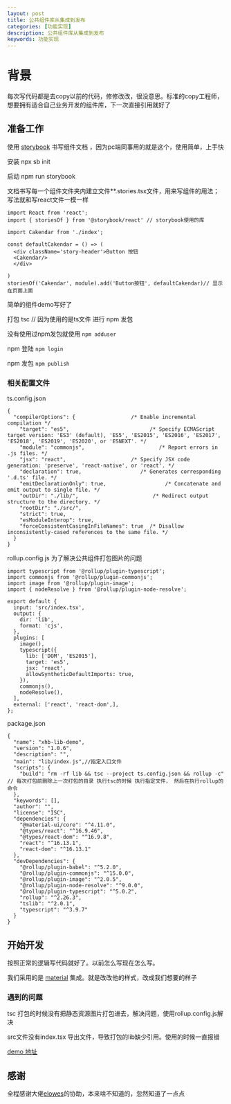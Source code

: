 ```yaml
---
layout: post
title: 公共组件库从集成到发布
categories: [功能实现]
description: 公共组件库从集成到发布
keywords: 功能实现
---
```


# 背景
每次写代码都是去copy以前的代码，修修改改，很没意思。标准的copy工程师，想要拥有适合自己业务开发的组件库，下一次直接引用就好了

## 准备工作
使用 [storybook](https://storybook.js.org/docs/react/get-started/introduction) 书写组件文档 ，因为pc端同事用的就是这个，使用简单，上手快

安装 npx sb init

启动 npm run storybook

文档书写每一个组件文件夹内建立文件**.stories.tsx文件，用来写组件的用法；写法就和写react文件一模一样

```
import React from 'react';
import { storiesOf } from '@storybook/react' // storybook使用的库

import Cakendar from './index';

const defaultCakendar = () => (
  <div className='story-header'>Button 按钮
  <Cakendar/>
  </div>

)
storiesOf('Cakendar', module).add('Button按钮', defaultCakendar)// 显示在页面上面
```

简单的组件demo写好了

打包 tsc // 因为使用的是ts文件
进行 npm 发包

没有使用过npm发包就使用 `npm adduser`

npm 登陆 `npm login`

npm 发包 `npm publish`

### 相关配置文件

ts.config.json

```
{
  "compilerOptions": {                  /* Enable incremental compilation */
    "target": "es5",                          /* Specify ECMAScript target version: 'ES3' (default), 'ES5', 'ES2015', 'ES2016', 'ES2017', 'ES2018', 'ES2019', 'ES2020', or 'ESNEXT'. */
    "module": "commonjs",                        /* Report errors in .js files. */
    "jsx": "react",                     /* Specify JSX code generation: 'preserve', 'react-native', or 'react'. */
    "declaration": true,                   /* Generates corresponding '.d.ts' file. */
    "emitDeclarationOnly": true,                   /* Concatenate and emit output to single file. */
    "outDir": "./lib/",                        /* Redirect output structure to the directory. */
    "rootDir": "./src/",          
    "strict": true,                
    "esModuleInterop": true,   
    "forceConsistentCasingInFileNames": true  /* Disallow inconsistently-cased references to the same file. */
  }
}
```

rollup.config.js 为了解决公共组件打包图片的问题

```
import typescript from '@rollup/plugin-typescript';
import commonjs from '@rollup/plugin-commonjs';
import image from '@rollup/plugin-image';
import { nodeResolve } from '@rollup/plugin-node-resolve';

export default {
  input: 'src/index.tsx',
  output: {
    dir: 'lib',
    format: 'cjs',
  },
  plugins: [
    image(),
    typescript({
      lib: ['DOM', 'ES2015'],
      target: 'es5',
      jsx: 'react',
      allowSyntheticDefaultImports: true,
    }),
    commonjs(),
    nodeResolve(),
  ],
  external: ['react', 'react-dom',],
};
```

package.json

```
{
  "name": "xhb-lib-demo",
  "version": "1.0.6",
  "description": "",
  "main": "lib/index.js",//指定入口文件
  "scripts": {
    "build": "rm -rf lib && tsc --project ts.config.json && rollup -c" // 每次打包前删除上一次打包的目录 执行tsc的时候 执行指定文件， 然后在执行rollup的命令
  },
  "keywords": [],
  "author": "",
  "license": "ISC",
  "dependencies": {
    "@material-ui/core": "^4.11.0",
    "@types/react": "^16.9.46",
    "@types/react-dom": "^16.9.8",
    "react": "^16.13.1",
    "react-dom": "^16.13.1"
  },
  "devDependencies": {
    "@rollup/plugin-babel": "^5.2.0",
    "@rollup/plugin-commonjs": "^15.0.0",
    "@rollup/plugin-image": "^2.0.5",
    "@rollup/plugin-node-resolve": "^9.0.0",
    "@rollup/plugin-typescript": "^5.0.2",
    "rollup": "^2.26.3",
    "tslib": "^2.0.1",
    "typescript": "^3.9.7"
  }
}

```

## 开始开发

按照正常的逻辑写代码就好了。以前怎么写现在怎么写。

我们采用的是 [material](https://material-ui.com/) 集成。就是改改他的样式，改成我们想要的样子

### 遇到的问题
tsc 打包的时候没有把静态资源图片打包进去，解决问题，使用rollup.config.js解决

src文件没有index.tsx 导出文件，导致打包的lib缺少引用。使用的时候一直报错

[demo 地址](https://github.com/sunseekers/npm)

## 感谢
全程感谢大佬[elowes](https://github.com/elowes)的协助，本来啥不知道的，忽然知道了一点点